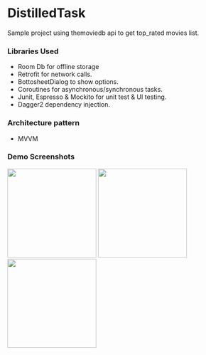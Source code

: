 # DistilledTask

Sample project using themoviedb api to get top_rated movies list.

### Libraries Used

* Room Db for offline storage
* Retrofit for network calls.
* BottosheetDialog to show options. 
* Coroutines for asynchronous/synchronous tasks.
* Junit, Espresso & Mockito for unit test & UI testing.
* Dagger2 dependency injection.

###  Architecture pattern
* MVVM

### Demo Screenshots

<p float="left">
  <img src="https://user-images.githubusercontent.com/10658016/132337956-4a606d57-82e1-40f1-90a4-84654fc937b3.png" width="200" />
  <img src="https://user-images.githubusercontent.com/10658016/132337999-72676458-d421-46e1-bf30-366f231fb2d9.png" width="200" />
  <img src="https://user-images.githubusercontent.com/10658016/132338004-ce8d47ca-a0f3-4f9a-8f97-e73bec950fbd.png" width="200" /> 
</p>


